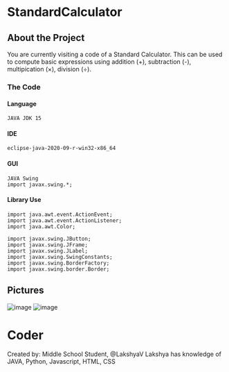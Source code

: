 # StandardCalculator

## About the Project
You are currently visiting a code of a Standard Calculator. This can be used to compute basic expressions using addition (+), subtraction (-), multipication (×), division (÷).

### The Code

#### Language
    JAVA JDK 15
#### IDE
    eclipse-java-2020-09-r-win32-x86_64
#### GUI
    JAVA Swing
    import javax.swing.*;
#### Library Use
    import java.awt.event.ActionEvent;
    import java.awt.event.ActionListener;
    import java.awt.Color;

    import javax.swing.JButton;
    import javax.swing.JFrame;
    import javax.swing.JLabel;
    import javax.swing.SwingConstants;
    import javax.swing.BorderFactory;
    import javax.swing.border.Border;

## Pictures
![image](https://user-images.githubusercontent.com/92231817/136863281-5f58c546-e3cd-4cea-8c8d-f66dd8fd2d79.png)
![image](https://user-images.githubusercontent.com/92231817/136863467-0282a277-3f74-4e56-821f-97462b4b0f00.png)


# Coder
Created by: Middle School Student, @LakshyaV
Lakshya has knowledge of JAVA, Python, Javascript, HTML, CSS
